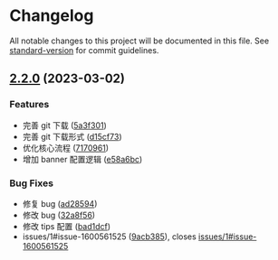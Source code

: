 # Changelog

All notable changes to this project will be documented in this file. See [standard-version](https://github.com/conventional-changelog/standard-version) for commit guidelines.

## [2.2.0](https://github.com/zixingtangmouren/octopus/compare/v1.0.1...v2.2.0) (2023-03-02)


### Features

* 完善 git 下载 ([5a3f301](https://github.com/zixingtangmouren/octopus/commit/5a3f301cbd04cd460efaa1d4b5f28ce6e2ffc057))
* 完善 git 下载形式 ([d15cf73](https://github.com/zixingtangmouren/octopus/commit/d15cf73d895a37783099785c15b6f68767de5bef))
* 优化核心流程 ([7170961](https://github.com/zixingtangmouren/octopus/commit/7170961007c7d30d27ec255312cc38c9b092d918))
* 增加 banner 配置逻辑 ([e58a6bc](https://github.com/zixingtangmouren/octopus/commit/e58a6bca7735ba73eb42f81d134bcbf4db13d2d7))


### Bug Fixes

* 修复 bug ([ad28594](https://github.com/zixingtangmouren/octopus/commit/ad28594ae23aa5ab2d0c31ad807be6195726fd14))
* 修改 bug ([32a8f56](https://github.com/zixingtangmouren/octopus/commit/32a8f561a3cafb26f08fe8f799837bcb2f7f1947))
* 修改 tips 配置 ([bad1dcf](https://github.com/zixingtangmouren/octopus/commit/bad1dcf6e126b1d6fbe9a189a21d1227502992aa))
* issues/1#issue-1600561525 ([9acb385](https://github.com/zixingtangmouren/octopus/commit/9acb385c51f9f6eb150cd7a23d919c63608a937c)), closes [issues/1#issue-1600561525](https://github.com/issues/1/issues/issue-1600561525)
